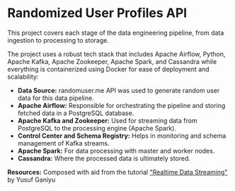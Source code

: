 # Randomized User Profiles API
This project covers each stage of the data engineering pipeline, from data ingestion to processing to storage. 

The project uses a robust tech stack that includes Apache Airflow, Python, Apache Kafka, Apache Zookeeper, Apache Spark, and Cassandra while everything is containerized using Docker for ease of deployment and scalability:

- **Data Source:** randomuser.me API was used to generate random user data for this data pipeline.
- **Apache Airflow:** Responsible for orchestrating the pipeline and storing fetched data in a PostgreSQL database.
- **Apache Kafka and Zookeeper:** Used for streaming data from PostgreSQL to the processing engine (Apache Spark).
- **Control Center and Schema Registry:** Helps in monitoring and schema management of Kafka streams.
- **Apache Spark:** For data processing with master and worker nodes.
- **Cassandra:** Where the processed data is ultimately stored.



**Resources:** Composed with aid from the tutorial ["Realtime Data Streaming"](https://www.youtube.com/watch?v=GqAcTrqKcrY) by Yusuf Ganiyu
